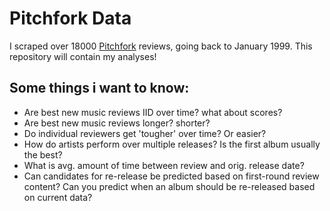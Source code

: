 # Pitchfork Data

I scraped over 18000 [Pitchfork](http://pitchfork.com/) reviews, going back to January 1999. This repository will contain my analyses!

## Some things i want to know:

- Are best new music reviews IID over time? what about scores?
- Are best new music reviews longer? shorter?
- Do individual reviewers get 'tougher' over time? Or easier?
- How do artists perform over multiple releases? Is the first album usually the best?
- What is avg. amount of time between review and orig. release date?
- Can candidates for re-release be predicted based on first-round review content? Can you predict when an album should be re-released based on current data?
